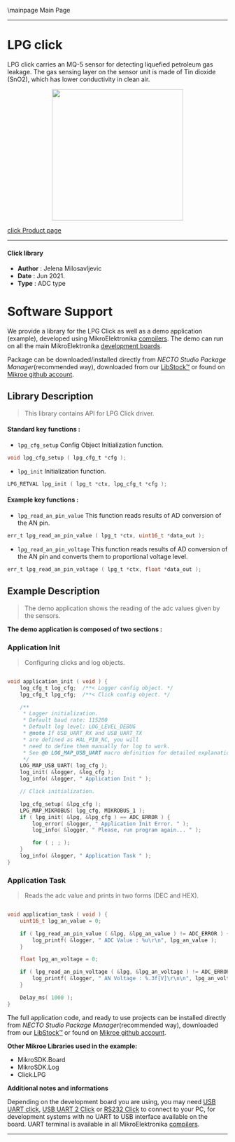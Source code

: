\mainpage Main Page

---
# LPG click

LPG click carries an MQ-5 sensor for detecting liquefied petroleum gas leakage. The gas sensing layer on the sensor unit is made of Tin dioxide (SnO2), which has lower conductivity in clean air.

<p align="center">
  <img src="https://download.mikroe.com/images/click_for_ide/lpg_click.png" height=300px>
</p>

[click Product page](https://www.mikroe.com/lpg-click)

---


#### Click library

- **Author**        : Jelena Milosavljevic
- **Date**          : Jun 2021.
- **Type**          : ADC type


# Software Support

We provide a library for the LPG Click
as well as a demo application (example), developed using MikroElektronika
[compilers](https://www.mikroe.com/necto-studio).
The demo can run on all the main MikroElektronika [development boards](https://www.mikroe.com/development-boards).

Package can be downloaded/installed directly from *NECTO Studio Package Manager*(recommended way), downloaded from our [LibStock&trade;](https://libstock.mikroe.com) or found on [Mikroe github account](https://github.com/MikroElektronika/mikrosdk_click_v2/tree/master/clicks).

## Library Description

> This library contains API for LPG Click driver.

#### Standard key functions :

- `lpg_cfg_setup` Config Object Initialization function.
```c
void lpg_cfg_setup ( lpg_cfg_t *cfg );
```

- `lpg_init` Initialization function.
```c
LPG_RETVAL lpg_init ( lpg_t *ctx, lpg_cfg_t *cfg );
```

#### Example key functions :

- `lpg_read_an_pin_value` This function reads results of AD conversion of the AN pin.
```c
err_t lpg_read_an_pin_value ( lpg_t *ctx, uint16_t *data_out );
```

- `lpg_read_an_pin_voltage` This function reads results of AD conversion of the AN pin and converts them to proportional voltage level.
```c
err_t lpg_read_an_pin_voltage ( lpg_t *ctx, float *data_out );
```

## Example Description

> The demo application shows the reading of the adc values given by the sensors.

**The demo application is composed of two sections :**

### Application Init

> Configuring clicks and log objects.

```c

void application_init ( void ) {
    log_cfg_t log_cfg;  /**< Logger config object. */
    lpg_cfg_t lpg_cfg;  /**< Click config object. */

    /** 
     * Logger initialization.
     * Default baud rate: 115200
     * Default log level: LOG_LEVEL_DEBUG
     * @note If USB_UART_RX and USB_UART_TX 
     * are defined as HAL_PIN_NC, you will 
     * need to define them manually for log to work. 
     * See @b LOG_MAP_USB_UART macro definition for detailed explanation.
     */
    LOG_MAP_USB_UART( log_cfg );
    log_init( &logger, &log_cfg );
    log_info( &logger, " Application Init " );

    // Click initialization.

    lpg_cfg_setup( &lpg_cfg );
    LPG_MAP_MIKROBUS( lpg_cfg, MIKROBUS_1 );
    if ( lpg_init( &lpg, &lpg_cfg ) == ADC_ERROR ) {
        log_error( &logger, " Application Init Error. " );
        log_info( &logger, " Please, run program again... " );

        for ( ; ; );
    }
    log_info( &logger, " Application Task " );
}

```

### Application Task

> Reads the adc value and prints in two forms (DEC and HEX).

```c

void application_task ( void ) {
    uint16_t lpg_an_value = 0;

    if ( lpg_read_an_pin_value ( &lpg, &lpg_an_value ) != ADC_ERROR ) {
        log_printf( &logger, " ADC Value : %u\r\n", lpg_an_value );
    }

    float lpg_an_voltage = 0;

    if ( lpg_read_an_pin_voltage ( &lpg, &lpg_an_voltage ) != ADC_ERROR ) {
        log_printf( &logger, " AN Voltage : %.3f[V]\r\n\n", lpg_an_voltage );
    }

    Delay_ms( 1000 );
}

```


The full application code, and ready to use projects can be installed directly from *NECTO Studio Package Manager*(recommended way), downloaded from our [LibStock&trade;](https://libstock.mikroe.com) or found on [Mikroe github account](https://github.com/MikroElektronika/mikrosdk_click_v2/tree/master/clicks).

**Other Mikroe Libraries used in the example:**

- MikroSDK.Board
- MikroSDK.Log
- Click.LPG

**Additional notes and informations**

Depending on the development board you are using, you may need
[USB UART click](https://www.mikroe.com/usb-uart-click),
[USB UART 2 Click](https://www.mikroe.com/usb-uart-2-click) or
[RS232 Click](https://www.mikroe.com/rs232-click) to connect to your PC, for
development systems with no UART to USB interface available on the board. UART
terminal is available in all MikroElektronika
[compilers](https://shop.mikroe.com/compilers).

---
